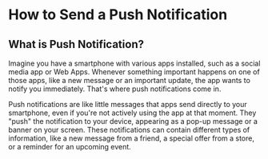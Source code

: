 # How to Send a Push Notification

## What is Push Notification?

Imagine you have a smartphone with various apps installed, such as a social media app or Web Apps. Whenever something important happens on one of those apps, like a new message or an important update, the app wants to notify you immediately. That's where push notifications come in.

Push notifications are like little messages that apps send directly to your smartphone, even if you're not actively using the app at that moment. They "push" the notification to your device, appearing as a pop-up message or a banner on your screen. These notifications can contain different types of information, like a new message from a friend, a special offer from a store, or a reminder for an upcoming event.
